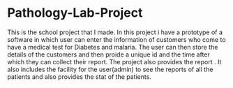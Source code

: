 # Pathology-Lab-Project
This is the school project that I made.
In this project i have a prototype of a software in which user can enter the information of customers who come to have a medical test for Diabetes and malaria.
The user can then store the details of the customers and then proide a unique id and the time after which they can collect their report.
The project also provides the report .
It also includes the facility for the user(admin) to see the reports of all the patients and also provides the stat of the patients.
